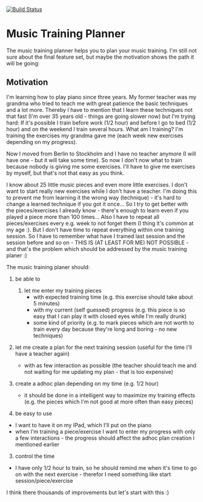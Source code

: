 [![Build Status](https://travis-ci.org/FlorianGrundig/mtp.svg?branch=master)](https://travis-ci.org/FlorianGrundig/mtp)

Music Training Planner
===

The music training planner helps you to plan your music training.
I'm still not sure about the final feature set, but maybe the motivation shows the path it will be going:  

Motivation
---

I'm learning how to play piano since three years. My former teacher was my grandma who tried to teach me with great 
patience the basic techniques and a lot more. Thereby I have to mention that I learn these techniques not that fast (I'm over 35 years old - 
things are going slower now) but I'm trying hard: If it's possible I train before work (1/2 hour) and before I go to bed (1/2 hour) and on the weekend
I train several hours. What am I training? I'm training the exercises my grandma gave me (each week new exercises depending on my progress).  
  
Now I moved from Berlin to Stockholm and I have no teacher anymore (I will have one - but it will take some time).
So now I don't now what to train because nobody is giving me some exercises. I'll have to give me exercises by myself, 
but that's not that easy as you think.

I know about 25 little music pieces and even more little exercises. I don't want to start really new exercises while 
I don't have a teacher. I'm doing this to prevent me from learning it the wrong way (technique) - 
it's hard to change a learned technique if you got it once...
So I try to get better with the pieces/exercises I already know - there's enough to learn even if you played a piece more than 100 times...
Also I have to repeat all pieces/exercises every e.g. week to not forget them (I thing it's common at my age :).
But I don't have time to repeat everything within one training session. So I have to remember what have I trained last session and the session before and so on - THIS IS (AT LEAST FOR ME) NOT POSSIBLE - 
and that's the problem which should be addressed by the music training planer :)

The music training planer should:

1. be able to 
   1. let me enter my training pieces 
      * with expected training time (e.g. this exercise should take about 5 minutes)
      * with my current (self guessed) progress (e.g. this piece is so easy that I can play it with closed eyes while I'm really drunk)
      * some kind of priority (e.g. to mark pieces which are not worth to train every day because they're long and boring - no new techniques)
      
  2. let me create a plan for the next training session (useful for the time I'll have a teacher again)
      * with as few interaction as possible (the teacher should teach me and not waiting for me updating my plan - that is too expensive)
      
  3. create a adhoc plan depending on my time (e.g. 1/2 hour)
      * it should be done in a intelligent way to maximize my training effects (e.g. the pieces which I'm not good at more often than easy pieces)
      
2. be easy to use
  * I want to have it on my IPad, which I'll put on the piano
  * when I'm training a piece/exercise I want to enter my progress with only a few interactions - the progress should affect the adhoc plan creation I mentioned earlier
  
3. control the time
  * I have only 1/2 hour to train, so he should remind me when it's time to go on with the next exercise - therefor I need something like start session/piece/exercise

I think there thousands of improvements but let's start with this :)


